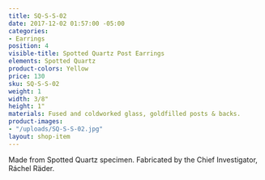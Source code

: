 ```yaml
---
title: SQ-S-S-02
date: 2017-12-02 01:57:00 -05:00
categories:
- Earrings
position: 4
visible-title: Spotted Quartz Post Earrings
elements: Spotted Quartz
product-colors: Yellow
price: 130
sku: SQ-S-S-02
weight: 1
width: 3/8"
height: 1"
materials: Fused and coldworked glass, goldfilled posts & backs.
product-images:
- "/uploads/SQ-S-S-02.jpg"
layout: shop-item
---
```


Made from Spotted Quartz specimen. Fabricated by the Chief Investigator, Ráchel Räder.
